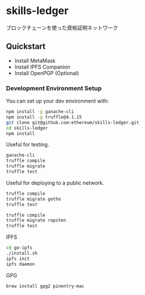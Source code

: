 # skills-ledger
ブロックチェーンを使った資格証明ネットワーク

## Quickstart

- Install MetaMask
- Install IPFS Companion
- Install OpenPGP (Optional)

### Development Environment Setup

You can set up your dev environment with:

```sh
npm install -g ganache-cli
npm install -g truffle@4.1.15
git clone git@github.com:ethereum/skills-ledger.git
cd skills-ledger
npm install
```
Useful for testing. 

```sh
ganache-cli
truffle compile
truffle migrate
truffle test
```

Useful for deploying to a public network.
```sh
truffle compile
truffle migrate getho
truffle test
```
```sh
truffle compile
truffle migrate ropsten
truffle test
```
IPFS
```sh
cd go-ipfs
./install.sh
ipfs init
ipfs daemon
```
GPG
```sh
brew install gpg2 pinentry-mac
```